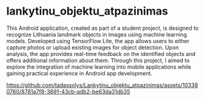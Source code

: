 # lankytinu_objektu_atpazinimas


This Android application, created as part of a student project, is designed to recognize Lithuania landmark objects in images using machine learning models. Developed using TensorFlow Lite, the app allows users to either capture photos or upload existing images for object detection. Upon analysis, the app provides real-time feedback on the identified objects and offers additional information about them. Through this project, I aimed to explore the integration of machine learning into mobile applications while gaining practical experience in Android app development. 

https://github.com/tadassolys/Lankytinu_objektu_atpazinimas/assets/103380760/8781a7f8-3691-43cb-adb2-be63da31db35

